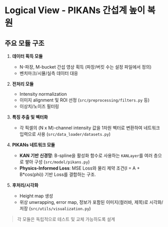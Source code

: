 # Logical View - PIKANs 간섭계 높이 복원

## 주요 모듈 구조

1. **데이터 획득 모듈**
   - N-파장, M-bucket 간섭 영상 획득 (파장/버킷 수는 설정 파일에서 정의)
   - 벤치마크/시뮬/실측 데이터 대응

2. **전처리 모듈**
   - Intensity normalization
   - 이미지 alignment 및 ROI 선정 (`src/preprocessing/filters.py` 등)
   - 이상치/노이즈 필터링

3. **특징 추출 및 벡터화**
   - 각 픽셀의 (N x M)-channel intensity 값을 1차원 벡터로 변환하여 네트워크 입력으로 사용 (`src/data_loader/datasets.py`)

4. **PIKANs 네트워크 모듈**
   - **KAN 기반 신경망**: B-spline을 활성화 함수로 사용하는 `KANLayer`를 여러 층으로 쌓아 구성 (`src/model/pikans.py`)
   - **Physics-Informed Loss**: MSE Loss와 물리 제약 조건(I = A + B*cos(phi)) 기반 Loss를 결합하는 구조.

5. **후처리/시각화**
   - Height map 생성
   - 위상 unwrapping, error map, 정보가 포함된 이미지(컬러바, 제목)로 시각화/저장 (`src/utils/visualization.py`)

> 각 모듈은 독립적으로 테스트 및 교체 가능하도록 설계